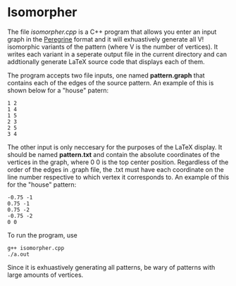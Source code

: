 # Isomorpher

The file *isomorpher.cpp* is a C++ program that allows you enter an input graph in the [Peregrine](https://github.com/pdclab/peregrine) format and it will exhuastively generate all V! isomorphic variants of the pattern (where V is the number of vertices). It writes each variant in a seperate output file in the current directory and can addtionally generate LaTeX source code that displays each of them. 

The program accepts two file inputs, one named **pattern.graph** that contains each of the edges of the source pattern. An example of this is shown below for a "house" patern: 
```
1 2
1 4
1 5
2 3
2 5
3 4
```

The other input is only neccesary for the purposes of the LaTeX display. It should be named **pattern.txt** and contain the absolute coordinates of the vertices in the graph, where 0 0 is the top center position. Regardless of the order of the edges in .graph file, the .txt must have each coordinate on the line number respective to which vertex it corresponds to. An example of this for the "house" pattern: 
```
-0.75 -1
0.75 -1
0.75 -2
-0.75 -2
0 0
```

To run the program, use 
```console
g++ isomorpher.cpp
./a.out
```
Since it is exhuastively generating all patterns, be wary of patterns with large amounts of vertices.
